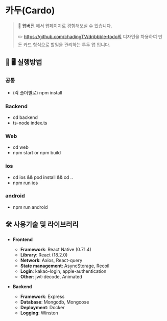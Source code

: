 # 카두(Cardo)
> 🔗 [웹버전](http://yoovin.iptime.org/cardo/) 에서 웹페이지로 경험해보실 수 있습니다.
> 
> ✏️ https://github.com/chadingTV/dribbble-todo의 디자인을 차용하여 만든 카드 형식으로 할일을 관리하는 투두 앱 입니다.

## 📱 🖥️ 실행방법
### 공통
- (각 폴더별로) npm install
### Backend
- cd backend
- ts-node index.ts
### Web
- cd web
- npm start or npm build
### ios
- cd ios && pod install && cd ..
- npm run ios
### android
- npm run android

## 🛠️ 사용기술 및 라이브러리
- **Frontend**
    - **Framework**: React Native (0.71.4)
    - **Library**: React (18.2.0)
    - **Network**: Axios, React-query
    - **State management**: AsyncStorage, Recoil
    - **Login**: kakao-login, apple-authentication
    - **Other**: jwt-decode, Animated
   
- **Backend**
    - **Framework**: Express
    - **Database**: Mongodb, Mongoose
    - **Deployment**: Docker
    - **Logging**: Winston
